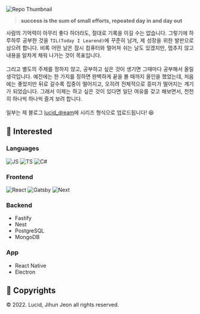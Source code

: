 ![Repo Thumbnail](https://user-images.githubusercontent.com/42988225/219870060-cc8fcbf1-3a29-4d6e-b9d9-2a0de0e7385d.png)

> **success is the sum of small efforts, repeated day in and day out**

<p align="justify">
사람의 기억력이 아무리 좋다 하더라도, 절대로 기록을 이길 수는 없습니다. 그렇기에 하루하루 공부한 것을 <code>TIL(Today I Learend)</code>에 꾸준히 남겨, 제 성장을 위한 발판으로 삼으려 합니다. 비록 어떤 날은 잠시 컴퓨터와 멀어져 쉬는 날도 있겠지만, 멈추지 않고 내용을 알차게 채워 나가는 것이 목표입니다. 
<br><br>
그리고 별도의 주제를 정하지 않고, 공부하고 싶은 것이 생기면 그때마다 공부해서 올릴 생각입니다. 예전에는 한 가지를 정하면 완벽하게 끝을 볼 때까지 올인을 했었는데, 처음에는 좋았지만 뒤로 갈수록 집중이 떨어지고, 오히려 전체적으로 흥미가 떨어지는 계기가 되었습니다. 그래서 이제는 하고 싶은 것이 있다면 일단 여유를 갖고 해보면서, 천천히 하나씩 하나씩 즐겨 보려 합니다.
<br><br>
일부는 제 블로그 <a href="https://lucid-dream.net">lucid_dream</a>에 시리즈 형식으로 업로드됩니다! 😆
</p>

## 🍭 Interested

### Languages

![JS](<https://img.shields.io/badge/js(es6+)-F7DF1E.svg?style=for-the-badge&logo=javascript&logoColor=black>)
![TS](https://img.shields.io/badge/ts-3178C6.svg?style=for-the-badge&logo=typescript&logoColor=white)
![C#](https://img.shields.io/badge/c_sharp-239120.svg?style=for-the-badge&logo=csharp&logoColor=white)

### Frontend

![React](https://img.shields.io/badge/react-0088CC?style=for-the-badge&logo=react&logoColor=white)
![Gatsby](https://img.shields.io/badge/gatsby-663399?style=for-the-badge&logo=gatsby&logoColor=white)
![Next](https://img.shields.io/badge/nextjs-000000?style=for-the-badge&logo=next.js&logoColor=white)

### Backend

- Fastify
- Nest
- PostgreSQL
- MongoDB

### App

- React Native
- Electron

## 📌 Copyrights

© 2022. Lucid, Jihun Jeon all rights reserved.
